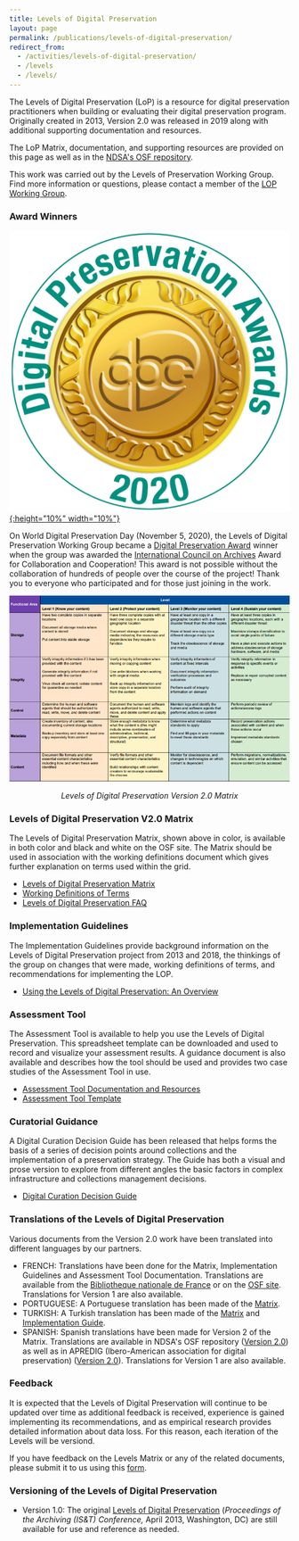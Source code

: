 ```yaml
---
title: Levels of Digital Preservation
layout: page
permalink: /publications/levels-of-digital-preservation/
redirect_from: 
  - /activities/levels-of-digital-preservation/
  - /levels
  - /levels/
---
```

The Levels of Digital Preservation (LoP) is a resource for digital preservation practitioners when building or evaluating their digital preservation program.  Originally created in 2013, Version 2.0 was released in 2019 along with additional supporting documentation and resources. 

The LoP Matrix, documentation, and supporting resources are provided on this page as well as in the [NDSA's OSF repository](https://osf.io/4d567/).  

This work was carried out by the Levels of Preservation Working Group.  Find more information or questions, please contact a member of the [LOP Working Group](/groups/levels-of-preservation/). 

### Award Winners
[![Digital Preservation Award](/images/DPC_Award_Logo.jpg "Digital Preservation Award Logo"){:height="10%" width="10%"}](https://www.dpconline.org/events/digital-preservation-awards) 

On World Digital Preservation Day (November 5, 2020), the Levels of Digital Preservation Working Group became a [Digital Preservation Award](https://www.dpconline.org/events/digital-preservation-awards) winner when the group was awarded the [International Council on Archives](https://www.ica.org/en) Award for Collaboration and Cooperation! This award is not possible without the collaboration of hundreds of people over the course of the project!  Thank you to everyone who participated and for those just joining in the work. 

[![Levels of Digital Preservation, Version 2.0](/images/LOP_v2.png "Levels of Digital Preservation, Version 2.0")](https://osf.io/2mkwx/)
<p align="center"><em>Levels of Digital Preservation Version 2.0 Matrix</em></p>

### Levels of Digital Preservation V2.0 Matrix
The Levels of Digital Preservation Matrix, shown above in color, is available in both color and black and white on the OSF site. The Matrix should be used in association with the working definitions document which gives further explanation on terms used within the grid.   
* [Levels of Digital Preservation Matrix](https://osf.io/2mkwx/)
* [Working Definitions of Terms](https://osf.io/rynmf/)
* [Levels of Digital Preservation FAQ](https://docs.google.com/document/d/1jxj7hlV9LNO0grucz88CSyk_WHrc_uAQB-EYJjJvexY/edit?usp=sharing)

### Implementation Guidelines
The Implementation Guidelines provide background information on the Levels of Digital Preservation project from 2013 and 2018, the thinkings of the group on changes that were made, working definitions of terms, and recommendations for implementing the LOP. 
* [Using the Levels of Digital Preservation: An Overview](https://osf.io/nt8u9/)
  
### Assessment Tool
The Assessment Tool is available to help you use the Levels of Digital Preservation.  This spreadsheet template can be downloaded and used to record and visualize your assessment results.  A guidance document is also available and describes how the tool should be used and provides two case studies of the Assessment Tool in use.  
* [Assessment Tool Documentation and Resources](https://osf.io/m2fek/)
* [Assessment Tool Template](https://osf.io/8ctpu/)

### Curatorial Guidance
A Digital Curation Decision Guide has been released that helps forms the basis of a series of decision points around collections and the implementation of a preservation strategy. The Guide has both a visual and prose version to explore from different angles the basic factors in complex infrastructure and collections management decisions. 
* [Digital Curation Decision Guide](https://osf.io/q8c47/)

### Translations of the Levels of Digital Preservation
Various documents from the Version 2.0 work have been translated into different languages by our partners.

* FRENCH: Translations have been done for the Matrix, Implementation Guidelines and Assessment Tool Documentation.  Translations are available from the [Bibliotheque nationale de France](https://hal-bnf.archives-ouvertes.fr/hal-02162334) or on the [OSF site](https://osf.io/9ya8c/).  Translations for Version 1 are also available.  
* PORTUGUESE: A Portuguese translation has been made of the [Matrix](https://osf.io/3amnu/).
* TURKISH: A Turkish translation has been made of the [Matrix](https://osf.io/c7ge3/) and [Implementation Guide](https://osf.io/fje6v/).
* SPANISH: Spanish translations have been made for Version 2 of the Matrix.  Translations are available in NDSA's OSF repository ([Version 2.0](https://osf.io/aqh63/)) as well as in APREDIG (Ibero-American association for digital preservation) ([Version 2.0](http://www.apredig.org/npdndsa2019/)).  Translations for Version 1 are also available.  
  
### Feedback
It is expected that the Levels of Digital Preservation will continue to be updated over time as additional feedback is received, experience is gained implementing its recommendations, and as empirical research provides detailed information about data loss.  For this reason, each iteration of the Levels will be versiond. 

If you have feedback on the Levels Matrix or any of the related documents, please submit it to us using this [form](https://docs.google.com/forms/d/e/1FAIpQLSfuS_uabpqSkSHpIsaam64ZEKDFIuZ1qZNaafXVvueIZsb8MA/viewform).  

 

<!--### Survey Reports
The following reports describe surveys of users and use cases for Version 1 of the Levels of Digital Preservation which provided information that assisted witht the revision of the Matrix and the creation of the Assessment Tool Template.
* [Assessment of Use of the NDSA Levels of Preservation](https://osf.io/47kqm/)
* [Preliminary results from the Using the Levels of Preservation Survey](https://osf.io/ythqn/)-->


### Versioning of the Levels of Digital Preservation 
* Version 1.0: The original [Levels of Digital Preservation](https://osf.io/9ya8c/) (*Proceedings of the Archiving (IS&T) Conference,* April 2013, Washington, DC) are still available for use and reference as needed.  


<!--### Levels of Preservation Working Group
This work was done by the Levels of Preservation Working Group.  It is expected that the Levels of Digital Preservation will continue to be updated over time as additional feedback is received, experience is gained implementing its recommendations and as empirical research provides detailed information about data loss. For this reason, each iteration of the Levels will be versioned.

Find more information on the Levels of Preservation Working Group on their [webpage](https://ndsa.org/working-groups/levels-of-preservation/).-->
